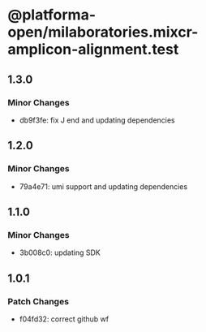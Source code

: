 # @platforma-open/milaboratories.mixcr-amplicon-alignment.test

## 1.3.0

### Minor Changes

- db9f3fe: fix J end and updating dependencies

## 1.2.0

### Minor Changes

- 79a4e71: umi support and updating dependencies

## 1.1.0

### Minor Changes

- 3b008c0: updating SDK

## 1.0.1

### Patch Changes

- f04fd32: correct github wf
